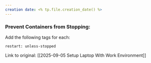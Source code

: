 ```yaml
---
creation date: <% tp.file.creation_date() %>
---
```

### Prevent Containers from Stopping:

Add the following tags for each:
```
restart: unless-stopped
```
Link to original: [[2025-09-05 Setup Laptop With Work Environment]]